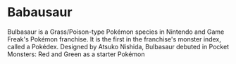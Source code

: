# Babausaur
Bulbasaur is a Grass/Poison-type Pokémon species in Nintendo and Game Freak's Pokémon franchise. It is the first in the franchise's monster index, called a Pokédex. Designed by Atsuko Nishida, Bulbasaur debuted in Pocket Monsters: Red and Green as a starter Pokémon
